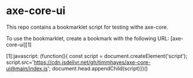 # axe-core-ui
This repo contains a bookmarklet script for testing withe axe-core.

To use the bookmarklet, create a bookmark with the following URL:
[axe-core-ui][1]

[1]:javascript: (function(){ const script = document.createElement('script'); script.src='https://cdn.jsdelivr.net/gh/timmhayes/axe-core-ui@main/index.js'; document.head.appendChild(script)})()